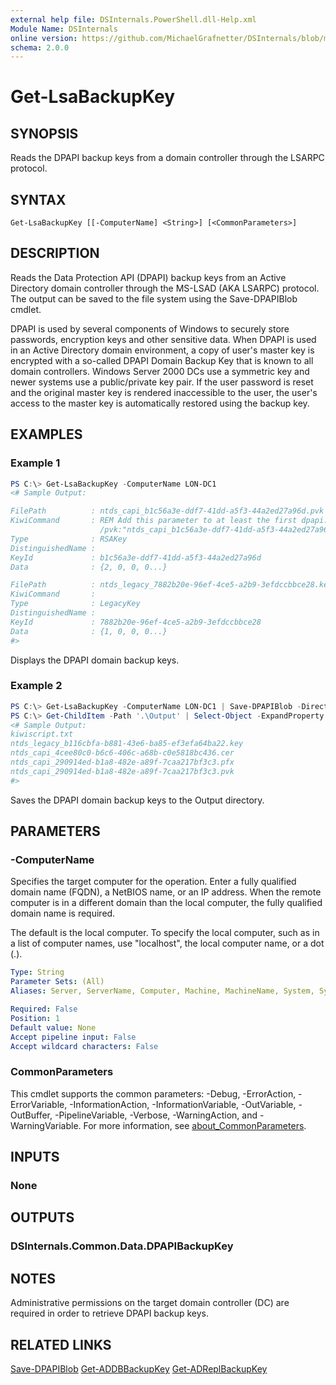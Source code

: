 ```yaml
---
external help file: DSInternals.PowerShell.dll-Help.xml
Module Name: DSInternals
online version: https://github.com/MichaelGrafnetter/DSInternals/blob/master/Documentation/PowerShell/Get-LsaBackupKey.md
schema: 2.0.0
---
```


# Get-LsaBackupKey

## SYNOPSIS
Reads the DPAPI backup keys from a domain controller through the LSARPC protocol.

## SYNTAX

```
Get-LsaBackupKey [[-ComputerName] <String>] [<CommonParameters>]
```

## DESCRIPTION

Reads the Data Protection API (DPAPI) backup keys from an Active Directory domain controller through the MS-LSAD (AKA LSARPC) protocol. The output can be saved to the file system using the Save-DPAPIBlob cmdlet.

DPAPI is used by several components of Windows to securely store passwords, encryption keys and other sensitive data. When DPAPI is used in an Active Directory domain environment, a copy of user's master key is encrypted with a so-called DPAPI Domain Backup Key that is known to all domain controllers. Windows Server 2000 DCs use a symmetric key and newer systems use a public/private key pair. If the user password is reset and the original master key is rendered inaccessible to the user, the user's access to the master key is automatically restored using the backup key.

## EXAMPLES

### Example 1
```powershell
PS C:\> Get-LsaBackupKey -ComputerName LON-DC1
<# Sample Output:

FilePath          : ntds_capi_b1c56a3e-ddf7-41dd-a5f3-44a2ed27a96d.pvk
KiwiCommand       : REM Add this parameter to at least the first dpapi::masterkey command:
                    /pvk:"ntds_capi_b1c56a3e-ddf7-41dd-a5f3-44a2ed27a96d.pvk"
Type              : RSAKey
DistinguishedName :
KeyId             : b1c56a3e-ddf7-41dd-a5f3-44a2ed27a96d
Data              : {2, 0, 0, 0...}

FilePath          : ntds_legacy_7882b20e-96ef-4ce5-a2b9-3efdccbbce28.key
KiwiCommand       :
Type              : LegacyKey
DistinguishedName :
KeyId             : 7882b20e-96ef-4ce5-a2b9-3efdccbbce28
Data              : {1, 0, 0, 0...}
#>
```

Displays the DPAPI domain backup keys.

### Example 2
```powershell
PS C:\> Get-LsaBackupKey -ComputerName LON-DC1 | Save-DPAPIBlob -DirectoryPath '.\Output'
PS C:\> Get-ChildItem -Path '.\Output' | Select-Object -ExpandProperty Name
<# Sample Output:
kiwiscript.txt
ntds_legacy_b116cbfa-b881-43e6-ba85-ef3efa64ba22.key
ntds_capi_4cee80c0-b6c6-406c-a68b-c0e5818bc436.cer
ntds_capi_290914ed-b1a8-482e-a89f-7caa217bf3c3.pfx
ntds_capi_290914ed-b1a8-482e-a89f-7caa217bf3c3.pvk
#>
```

Saves the DPAPI domain backup keys to the Output directory.

## PARAMETERS

### -ComputerName

Specifies the target computer for the operation. Enter a fully qualified domain name (FQDN), a NetBIOS name, or an IP address. When the remote computer is in a different domain than the local computer, the fully qualified domain name is required.

The default is the local computer. To specify the local computer, such as in a list of computer names, use "localhost", the local computer name, or a dot (.).

```yaml
Type: String
Parameter Sets: (All)
Aliases: Server, ServerName, Computer, Machine, MachineName, System, SystemName

Required: False
Position: 1
Default value: None
Accept pipeline input: False
Accept wildcard characters: False
```

### CommonParameters
This cmdlet supports the common parameters: -Debug, -ErrorAction, -ErrorVariable, -InformationAction, -InformationVariable, -OutVariable, -OutBuffer, -PipelineVariable, -Verbose, -WarningAction, and -WarningVariable. For more information, see [about_CommonParameters](http://go.microsoft.com/fwlink/?LinkID=113216).

## INPUTS

### None

## OUTPUTS

### DSInternals.Common.Data.DPAPIBackupKey

## NOTES

Administrative permissions on the target domain controller (DC) are required in order to retrieve DPAPI backup keys.

## RELATED LINKS

[Save-DPAPIBlob](Save-DPAPIBlob.md)
[Get-ADDBBackupKey](Get-ADDBBackupKey.md)
[Get-ADReplBackupKey](Get-ADReplBackupKey.md)